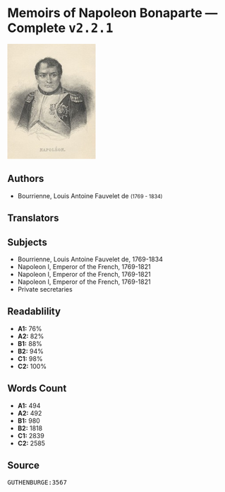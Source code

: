 # Memoirs of Napoleon Bonaparte — Complete <kbd>v2.2.1</kbd>

![](./cover.medium.jpg "")

## Authors


 - Bourrienne, Louis Antoine Fauvelet de <small>(1769 - 1834)</small>

## Translators



## Subjects


 - Bourrienne, Louis Antoine Fauvelet de, 1769-1834
 - Napoleon I, Emperor of the French, 1769-1821
 - Napoleon I, Emperor of the French, 1769-1821
 - Napoleon I, Emperor of the French, 1769-1821
 - Private secretaries

## Readablility


 - **A1:** 76%
 - **A2:** 82%
 - **B1:** 88%
 - **B2:** 94%
 - **C1:** 98%
 - **C2:** 100%

## Words Count


 - **A1:** 494
 - **A2:** 492
 - **B1:** 980
 - **B2:** 1818
 - **C1:** 2839
 - **C2:** 2585

## Source


<kbd>GUTHENBURGE:3567</kbd>
